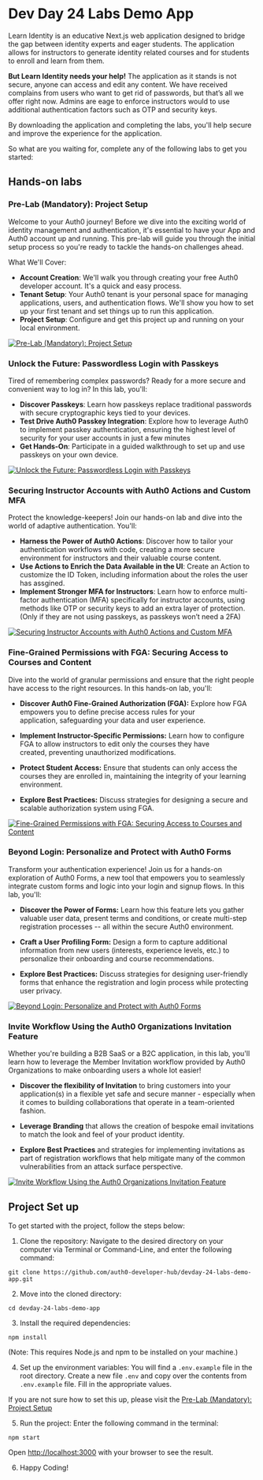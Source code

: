 # Dev Day 24 Labs Demo App

Learn Identity is an educative Next.js web application designed to bridge the gap between identity experts and eager students. The application allows for instructors to generate identity related courses and for students to enroll and learn from them.

**But Learn Identity needs your help!** The application as it stands is not secure, anyone can access and edit any content. We have received complains from users who want to get rid of passwords, but that’s all we offer right now. Admins are eage to enforce instructors would to use additional authentication factors such as OTP and security keys.

By downloading the application and completing the labs, you'll help secure and improve the experience for the application.

So what are you waiting for, complete any of the following labs to get you started:

## Hands-on labs

### Pre-Lab (Mandatory): Project Setup

Welcome to your Auth0 journey! Before we dive into the exciting world of identity management and authentication, it's essential to have your App and Auth0 account up and running. This pre-lab will guide you through the initial setup process so you're ready to tackle the hands-on challenges ahead.

What We'll Cover:

- **Account Creation**: We'll walk you through creating your free Auth0 developer account. It's a quick and easy process.
- **Tenant Setup**: Your Auth0 tenant is your personal space for managing applications, users, and authentication flows. We'll show you how to set up your first tenant and set things up to run this application.
- **Project Setup**: Configure and get this project up and running on your local environment.

[![Pre-Lab (Mandatory): Project Setup](https://img.shields.io/badge/Visit-Pre%20Lab%20%28Mandatory%29%3A%20Project%20Setup-3f59e4?style=for-the-badge)](#todo-add-link)

### Unlock the Future: Passwordless Login with Passkeys

Tired of remembering complex passwords? Ready for a more secure and convenient way to log in? In this lab, you'll:

- **Discover Passkeys**: Learn how passkeys replace traditional passwords with secure cryptographic keys tied to your devices.
- **Test Drive Auth0 Passkey Integration**: Explore how to leverage Auth0 to implement passkey authentication, ensuring the highest level of security for your user accounts in just a few minutes
- **Get Hands-On**: Participate in a guided walkthrough to set up and use passkeys on your own device.

[![Unlock the Future: Passwordless Login with Passkeys](https://img.shields.io/badge/Visit-%20Unlock%20the%20Future%3A%20Passwordless%20Login%20with%20Passkeys-3f59e4?style=for-the-badge)](#todo-add-link)

### Securing Instructor Accounts with Auth0 Actions and Custom MFA

Protect the knowledge-keepers! Join our hands-on lab and dive into the world of adaptive authentication. You'll:

- **Harness the Power of Auth0 Actions**: Discover how to tailor your authentication workflows with code, creating a more secure environment for instructors and their valuable course content.
- **Use Actions to Enrich the Data Available in the UI**: Create an Action to customize the ID Token, including information about the roles the user has assgined.
- **Implement Stronger MFA for Instructors**: Learn how to enforce multi-factor authentication (MFA) specifically for instructor accounts, using methods like OTP or security keys to add an extra layer of protection. (Only if they are not using passkeys, as passkeys won’t need a 2FA)

[![Securing Instructor Accounts with Auth0 Actions and Custom MFA](https://img.shields.io/badge/Visit-%20Securing%20Instructor%20Accounts%20with%20Auth0%20Actions%20and%20Custom%20MFA-3f59e4?style=for-the-badge)](#todo-add-link)

### Fine-Grained Permissions with FGA: Securing Access to Courses and Content

Dive into the world of granular permissions and ensure that the right people have access to the right resources. In this hands-on lab, you'll:

-   **Discover Auth0 Fine-Grained Authorization (FGA):** Explore how FGA empowers you to define precise access rules for your application, safeguarding your data and user experience.

-   **Implement Instructor-Specific Permissions:** Learn how to configure FGA to allow instructors to edit only the courses they have created, preventing unauthorized modifications.

-   **Protect Student Access:** Ensure that students can only access the courses they are enrolled in, maintaining the integrity of your learning environment.

-   **Explore Best Practices:** Discuss strategies for designing a secure and scalable authorization system using FGA.

[![Fine-Grained Permissions with FGA: Securing Access to Courses and Content](https://img.shields.io/badge/Visit-%20Fine%20Grained%20Permissions%20with%20FGA%3A%20Securing%20Access%20to%20Courses%20and%20Content-3f59e4?style=for-the-badge)](#todo-add-link)

### Beyond Login: Personalize and Protect with Auth0 Forms

Transform your authentication experience! Join us for a hands-on exploration of Auth0 Forms, a new tool that empowers you to seamlessly integrate custom forms and logic into your login and signup flows. In this lab, you'll:

-   **Discover the Power of Forms:** Learn how this feature lets you gather valuable user data, present terms and conditions, or create multi-step registration processes -- all within the secure Auth0 environment.

-   **Craft a User Profiling Form:** Design a form to capture additional information from new users (interests, experience levels, etc.) to personalize their onboarding and course recommendations.

-   **Explore Best Practices:** Discuss strategies for designing user-friendly forms that enhance the registration and login process while protecting user privacy.

[![Beyond Login: Personalize and Protect with Auth0 Forms](https://img.shields.io/badge/Visit-%20Beyond%20Login%3A%C2%A0Personalize%20and%20Protect%20with%20Auth0%20Forms-3f59e4?style=for-the-badge)](#todo-add-link)

### Invite Workflow Using the Auth0 Organizations Invitation Feature

Whether you're building a B2B SaaS or a B2C application, in this lab, you'll learn how to leverage the Member Invitation workflow provided by Auth0 Organizations to make onboarding users a whole lot easier!

-   **Discover the flexibility of Invitation** to bring customers into your application(s) in a flexible yet safe and secure manner - especially when it comes to building collaborations that operate in a team-oriented fashion.

-   **Leverage** **Branding** that allows the creation of bespoke email invitations to match the look and feel of your product identity.

-   **Explore Best Practices** and strategies for implementing invitations as part of registration workflows that help mitigate many of the common vulnerabilities from an attack surface perspective.

[![Invite Workflow Using the Auth0 Organizations Invitation Feature](https://img.shields.io/badge/Visit-%20Invite%20Workflow%20Using%20the%20Auth0%20Organizations%20Invitation%20Feature-3f59e4?style=for-the-badge)](#todo-add-link)

## Project Set up

To get started with the project, follow the steps below:

1. Clone the repository: Navigate to the desired directory on your computer via Terminal or Command-Line, and enter the following command:
```
git clone https://github.com/auth0-developer-hub/devday-24-labs-demo-app.git
```

2. Move into the cloned directory:

```
cd devday-24-labs-demo-app
```

3. Install the required dependencies:

```
npm install
```

(Note: This requires Node.js and npm to be installed on your machine.)

4. Set up the environment variables: You will find a `.env.example` file in the root directory. Create a new file `.env` and copy over the contents from `.env.example` file. Fill in the appropriate values.

If you are not sure how to set this up, please visit the [Pre-Lab (Mandatory): Project Setup](#todo-add-link)

5. Run the project: Enter the following command in the terminal:

```
npm start
```
Open [http://localhost:3000](http://localhost:3000) with your browser to see the result.

6. Happy Coding!